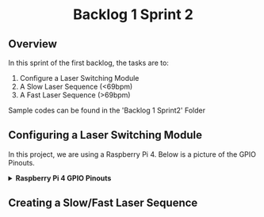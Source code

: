 <h1 align="center">
  Backlog 1 Sprint 2
</h1>

## Overview
In this sprint of the first backlog, the tasks are to:
1. Configure a Laser Switching Module
2. A Slow Laser Sequence (<69bpm)
3. A Fast Laser Sequence (>69bpm)

Sample codes can be found in the 'Backlog 1 Sprint2' Folder

## Configuring a Laser Switching Module
In this project, we are using a Raspberry Pi 4. Below is a picture of the GPIO Pinouts.
<details><summary><b>Raspberry Pi 4 GPIO Pinouts</summary>
  <h4>
    <img src="./Assets/RaspiGPIOpinouts.png">
  </h4>
</details>

## Creating a Slow/Fast Laser Sequence
